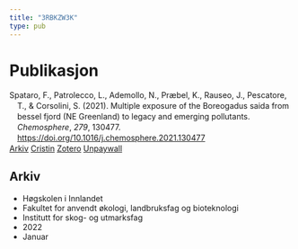 ```yaml
---
title: "3RBKZW3K"
type: pub
---
```

<h1>Publikasjon</h1>
<article id="csl-bib-container-3RBKZW3K" class="csl-bib-container">
  <div class="csl-bib-body" style="line-height: 1.35; padding-left: 1em; text-indent:-1em;">
  <div class="csl-entry">Spataro, F., Patrolecco, L., Ademollo, N., Pr&#xE6;bel, K., Rauseo, J., Pescatore, T., &amp; Corsolini, S. (2021). Multiple exposure of the Boreogadus saida from bessel fjord (NE Greenland) to legacy and emerging pollutants. <i>Chemosphere</i>, <i>279</i>, 130477. <a href="https://doi.org/10.1016/j.chemosphere.2021.130477">https://doi.org/10.1016/j.chemosphere.2021.130477</a></div>
</div>
  <div class="csl-bib-buttons">
    <a href="#taxonomy-article-3RBKZW3K" class="csl-bib-button">Arkiv</a>
    <a href="https://app.cristin.no/results/show.jsf?id=1974309" alt="Cristin URL" class="csl-bib-button">Cristin</a>
    <a href="http://zotero.org/groups/5402882/items/3RBKZW3K" alt="Zotero URL" class="csl-bib-button">Zotero</a>
    <a href="https://doi.org/10.1016/j.chemosphere.2021.130477" class="csl-bib-button">Unpaywall</a>
  </div>
  <div id="csl-bib-meta-container-3RBKZW3K"></div>
</article>
<div id="csl-bib-meta-3RBKZW3K" class="csl-bib-meta">
  <article id="taxonomy-article-3RBKZW3K" class="taxonomy-article">
    <h1>Arkiv</h1>
    <ul>
      <li>Høgskolen i Innlandet</li>
      <li>Fakultet for anvendt økologi, landbruksfag og bioteknologi</li>
      <li>Institutt for skog- og utmarksfag</li>
      <li>2022</li>
      <li>Januar</li>
    </ul>
  </article>
</div>
